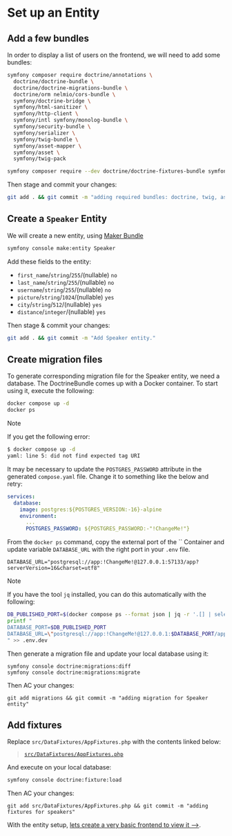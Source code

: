 # Set up an Entity

## Add a few bundles

In order to display a list of users on the frontend, we will need to add some bundles:

```bash
symfony composer require doctrine/annotations \
  doctrine/doctrine-bundle \
  doctrine/doctrine-migrations-bundle \
  doctrine/orm nelmio/cors-bundle \
  symfony/doctrine-bridge \
  symfony/html-sanitizer \
  symfony/http-client \
  symfony/intl symfony/monolog-bundle \
  symfony/security-bundle \
  symfony/serializer \
  symfony/twig-bundle \
  symfony/asset-mapper \
  symfony/asset \
  symfony/twig-pack

symfony composer require --dev doctrine/doctrine-fixtures-bundle symfony/maker-bundle
```

Then stage and commit your changes:

```bash 
git add . && git commit -m "adding required bundles: doctrine, twig, assets, ..."
```

## Create a `Speaker` Entity

We will create a new entity, using [Maker Bundle](https://symfony.com/bundles/SymfonyMakerBundle/current/index.html)

```bash
symfony console make:entity Speaker
```

Add these fields to the entity:

- `first_name`/`string`/`255`/(nullable) `no`
- `last_name`/`string`/`255`/(nullable) `no`
- `username`/`string`/`255`/(nullable) `no`
- `picture`/`string`/`1024`/(nullable) `yes`
- `city`/`string`/`512`/(nullable) `yes`
- `distance`/`integer`/(nullable) `yes`

Then stage & commit your changes:

```bash
git add . && git commit -m "Add Speaker entity."
```

## Create migration files

To generate corresponding migration file for the Speaker entity, we need a database.
The DoctrineBundle comes up with a Docker container.
To start using it, execute the following:

```bash
docker compose up -d
docker ps
```

> [!NOTE]
> If you get the following error:
>
> ```bash
> $ docker compose up -d
> yaml: line 5: did not find expected tag URI
> ```
>
> It may be necessary to update the `POSTGRES_PASSWORD` attribute in the generated `compose.yaml` file. Change it to something like the below and retry:
> 
> ```yaml
> services:
>   database:
>     image: postgres:${POSTGRES_VERSION:-16}-alpine
>     environment:
>       ...
>       POSTGRES_PASSWORD: ${POSTGRES_PASSWORD:-"!ChangeMe!"}
> ```

From the ``docker ps`` command, copy the external port of the `` Container and update variable `DATABASE_URL` with the right port in your `.env` file.

```shell
DATABASE_URL="postgresql://app:!ChangeMe!@127.0.0.1:57133/app?serverVersion=16&charset=utf8"
```

> [!NOTE]
> If you have the tool `jq` installed, you can do this automatically with the following:
>
> ```bash
> DB_PUBLISHED_PORT=$(docker compose ps --format json | jq -r '.[] | select(.Service=="database") | .Publishers[0].PublishedPort')
> printf "    
> DATABASE_PORT=$DB_PUBLISHED_PORT
> DATABASE_URL=\"postgresql://app:!ChangeMe!@127.0.0.1:$DATABASE_PORT/app?serverVersion=16&charset=utf8\"
> " >> .env.dev
> ```

Then generate a migration file and update your local database using it:
```shell
symfony console doctrine:migrations:diff
symfony console doctrine:migrations:migrate
```

Then AC your changes:
```shell
git add migrations && git commit -m "adding migration for Speaker entity"
```

## Add fixtures

Replace `src/DataFixtures/AppFixtures.php` with the contents linked below:

> [`src/DataFixtures/AppFixtures.php`](https://github.com/upsun/demo-project-symfony/blob/main/files/DataFixtures/AppFixtures.php)

And execute on your local database:

```bash
symfony console doctrine:fixture:load
```

Then AC your changes:

```shell
git add src/DataFixtures/AppFixtures.php && git commit -m "adding fixtures for speakers"
```

With the entity setup, [lets create a very basic frontend to view it -->](./frontend_a.md).